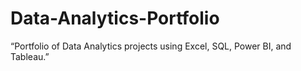 # Data-Analytics-Portfolio
“Portfolio of Data Analytics projects using Excel, SQL, Power BI, and Tableau.”
